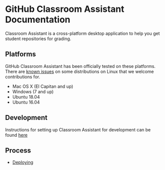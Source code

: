 # GitHub Classroom Assistant Documentation

Classroom Assistant is a cross-platform desktop application to help you get student repositories for grading.

## Platforms
GitHub Classroom Assistant has been officially tested on these platforms. There are [known issues](./linux-issues.md) on some distributions on Linux that we welcome contributions for.

- Mac OS X (El Capitan and up)
- Windows (7 and up)
- Ubuntu 18.04
- Ubuntu 16.04

## Development
Instructions for setting up Classroom Assistant for development can be found [here](./development.md)

## Process
- [Deploying](./deploying.md)
